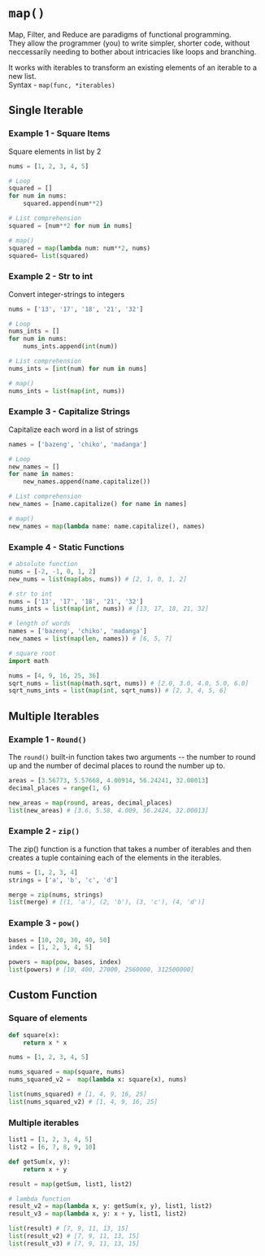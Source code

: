 # `map()`

Map, Filter, and Reduce are paradigms of functional programming. <br>
They allow the programmer (you) to write simpler, shorter code, without neccessarily needing to bother about intricacies like loops and branching.

It works with iterables to transform an existing elements of an iterable to a new list. <br/>
Syntax - `map(func, *iterables)`


## Single Iterable
### Example 1 - Square Items
Square elements in list by 2
```py
nums = [1, 2, 3, 4, 5]

# Loop
squared = []
for num in nums:
    squared.append(num**2)

# List comprehension
squared = [num**2 for num in nums]

# map()
squared = map(lambda num: num**2, nums)
squared= list(squared)
```

### Example 2 - Str to int
Convert integer-strings to integers
```py
nums = ['13', '17', '18', '21', '32']

# Loop
nums_ints = []
for num in nums:
    nums_ints.append(int(num))

# List comprehension
nums_ints = [int(num) for num in nums]

# map()
nums_ints = list(map(int, nums))
```

### Example 3 - Capitalize Strings
Capitalize each word in a list of strings
```py
names = ['bazeng', 'chiko', 'madanga']

# Loop
new_names = []
for name in names:
    new_names.append(name.capitalize())

# List comprehension
new_names = [name.capitalize() for name in names]

# map()
new_names = map(lambda name: name.capitalize(), names)
```

### Example 4 - Static Functions
```py
# absolute function
nums = [-2, -1, 0, 1, 2]
new_nums = list(map(abs, nums)) # [2, 1, 0, 1, 2]

# str to int
nums = ['13', '17', '18', '21', '32']
nums_ints = list(map(int, nums)) # [13, 17, 18, 21, 32]

# length of words
names = ['bazeng', 'chiko', 'madanga']
new_names = list(map(len, names)) # [6, 5, 7]

# square root
import math

nums = [4, 9, 16, 25, 36]
sqrt_nums = list(map(math.sqrt, nums)) # [2.0, 3.0, 4.0, 5.0, 6.0]
sqrt_nums_ints = list(map(int, sqrt_nums)) # [2, 3, 4, 5, 6]
```

## Multiple Iterables
### Example 1 - `Round()`
The `round()` built-in function takes two arguments -- the number to round up and the number of decimal places to round the number up to.

```py
areas = [3.56773, 5.57668, 4.00914, 56.24241, 32.00013]
decimal_places = range(1, 6)

new_areas = map(round, areas, decimal_places)
list(new_areas) # [3.6, 5.58, 4.009, 56.2424, 32.00013]
```

### Example 2 - `zip()`
The zip() function is a function that takes a number of iterables and then creates a tuple containing each of the elements in the iterables. 

```py
nums = [1, 2, 3, 4]
strings = ['a', 'b', 'c', 'd']

merge = zip(nums, strings)
list(merge) # [(1, 'a'), (2, 'b'), (3, 'c'), (4, 'd')]
```

### Example 3 - `pow()`
```py
bases = [10, 20, 30, 40, 50]
index = [1, 2, 3, 4, 5]

powers = map(pow, bases, index)
list(powers) # [10, 400, 27000, 2560000, 312500000]
```

## Custom Function
### Square of elements
```py
def square(x):
    return x * x

nums = [1, 2, 3, 4, 5]

nums_squared = map(square, nums)
nums_squared_v2 =  map(lambda x: square(x), nums) 

list(nums_squared) # [1, 4, 9, 16, 25]
list(nums_squared_v2) # [1, 4, 9, 16, 25]
```

### Multiple iterables
```py
list1 = [1, 2, 3, 4, 5]
list2 = [6, 7, 8, 9, 10]

def getSum(x, y):
    return x + y

result = map(getSum, list1, list2)

# lambda function
result_v2 = map(lambda x, y: getSum(x, y), list1, list2)
result_v3 = map(lambda x, y: x + y, list1, list2)

list(result) # [7, 9, 11, 13, 15]
list(result_v2) # [7, 9, 11, 13, 15]
list(result_v3) # [7, 9, 11, 13, 15]
```